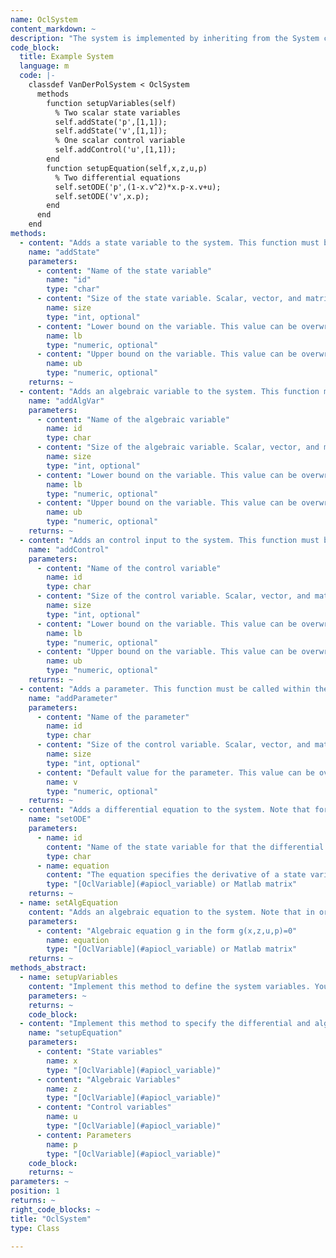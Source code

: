 ```yaml
--- 
name: OclSystem
content_markdown: ~
description: "The system is implemented by inheriting from the System class. You need to implement the two methods setupVariables and setupEquation. Have a look at the VanDerPolSystem.m in the Examples folder get an impression on how it works:"
code_block:
  title: Example System
  language: m
  code: |-
    classdef VanDerPolSystem < OclSystem
      methods
        function setupVariables(self)    
          % Two scalar state variables
          self.addState('p',[1,1]);
          self.addState('v',[1,1]);
          % One scalar control variable
          self.addControl('u',[1,1]);      
        end
        function setupEquation(self,x,z,u,p)     
          % Two differential equations
          self.setODE('p',(1-x.v^2)*x.p-x.v+u); 
          self.setODE('v',x.p);
        end
      end
    end
methods: 
  - content: "Adds a state variable to the system. This function must be called within the setupEquation method."
    name: "addState"
    parameters: 
      - content: "Name of the state variable"
        name: "id"
        type: "char"
      - content: "Size of the state variable. Scalar, vector, and matrix valued variables are allowed. If a scalar value s is given, the size of the variable will be [s,1]. Defaults to [1,1]."
        name: size
        type: "int, optional"
      - content: "Lower bound on the variable. This value can be overwritten when you specify bounds for OclSolver with solver.setBound. Defaults to -inf."
        name: lb
        type: "numeric, optional"
      - content: "Upper bound on the variable. This value can be overwritten when you specify bounds for OclSolver with solver.setBound. Defaults to inf."
        name: ub
        type: "numeric, optional"
    returns: ~
  - content: "Adds an algebraic variable to the system. This function must be called within the setupEquation method."
    name: "addAlgVar"
    parameters: 
      - content: "Name of the algebraic variable"
        name: id
        type: char
      - content: "Size of the algebraic variable. Scalar, vector, and matrix valued variables are allowed. If a scalar value s is given, the size of the variable will be [s,1]. Defaults to [1,1]."
        name: size
        type: "int, optional"
      - content: "Lower bound on the variable. This value can be overwritten when you specify bounds for OclSolver with solver.setBound. Defaults to -inf."
        name: lb
        type: "numeric, optional"
      - content: "Upper bound on the variable. This value can be overwritten when you specify bounds for OclSolver with solver.setBound. Defaults to inf."
        name: ub
        type: "numeric, optional"
    returns: ~
  - content: "Adds an control input to the system. This function must be called within the setupEquation method."
    name: "addControl"
    parameters: 
      - content: "Name of the control variable"
        name: id
        type: char
      - content: "Size of the control variable. Scalar, vector, and matrix valued variables are allowed. If a scalar value s is given, the size of the variable will be [s,1]. Defaults to [1,1]."
        name: size
        type: "int, optional"
      - content: "Lower bound on the variable. This value can be overwritten when you specify bounds for OclSolver with solver.setBound. Defaults to -inf."
        name: lb
        type: "numeric, optional"
      - content: "Upper bound on the variable. This value can be overwritten when you specify bounds for OclSolver with solver.setBound. Defaults to inf."
        name: ub
        type: "numeric, optional"
    returns: ~
  - content: "Adds a parameter. This function must be called within the setupEquation method."
    name: "addParameter"
    parameters: 
      - content: "Name of the parameter"
        name: id
        type: char
      - content: "Size of the control variable. Scalar, vector, and matrix valued variables are allowed. If a scalar value s is given, the size of the variable will be [s,1]. Defaults to [1,1]."
        name: size
        type: "int, optional"
      - content: "Default value for the parameter. This value can be overwritten when you specify the parameter for OclSolver with solver.setParamter. Defaults to unbounded."
        name: v
        type: "numeric, optional"
    returns: ~
  - content: "Adds a differential equation to the system. Note that for every state variable a differential equation must be specified."
    name: "setODE"
    parameters: 
      - name: id
        content: "Name of the state variable for that the differential equation is given."
        type: char
      - name: equation
        content: "The equation specifies the derivative of a state variable. Right hand side of the differential equation dot(x) = f(x,z,u,p) for state variable x."
        type: "[OclVariable](#apiocl_variable) or Matlab matrix"
    returns: ~
  - name: setAlgEquation
    content: "Adds an algebraic equation to the system. Note that in order to be able to simulate the system, the total number of rows of the algebraic equations needs to be equal to the total number/dimension of algebraic variables."
    parameters: 
      - content: "Algebraic equation g in the form g(x,z,u,p)=0"
        name: equation
        type: "[OclVariable](#apiocl_variable) or Matlab matrix"
    returns: ~
methods_abstract: 
  - name: setupVariables
    content: "Implement this method to define the system variables. You can create state, control and algebraic variables using the class methods."
    parameters: ~
    returns: ~
    code_block:
  - content: "Implement this method to specify the differential and algebraic equations. It is possible to define only ordinary differential equations (ODE system), or differential and algebraic equations (DAE system)."
    name: "setupEquation"
    parameters: 
      - content: "State variables"
        name: x
        type: "[OclVariable](#apiocl_variable)"
      - content: "Algebraic Variables"
        name: z
        type: "[OclVariable](#apiocl_variable)"
      - content: "Control variables"
        name: u
        type: "[OclVariable](#apiocl_variable)"
      - content: Parameters
        name: p
        type: "[OclVariable](#apiocl_variable)"
    code_block:
    returns: ~
parameters: ~
position: 1
returns: ~
right_code_blocks: ~
title: "OclSystem"
type: Class

---
```

